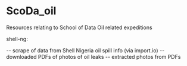 ScoDa_oil
=========

Resources relating to School of Data Oil related expeditions

shell-ng:

-- scrape of data from Shell Nigeria oil spill info (via import.io)
-- downloaded PDFs of photos of oil leaks
-- extracted photos from PDFs